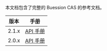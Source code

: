 本文档包含了完整的 Buession CAS 的参考文档。

|  版本   | 手册  |
|  ----  | ----  |
| 2.1.x  | [API 手册](2.1/index.html) |
| 2.0.x  | [API 手册](2.0/index.html) |